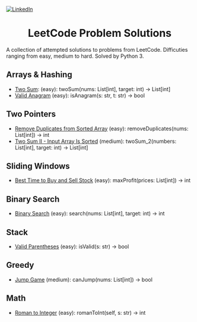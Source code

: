 <a name="readme-top"></a>

[![LinkedIn][linkedin-shield]][linkedin-url]
<!-- PROJECT TITLE -->
<div align="center">
<h1 align="center">LeetCode Problem Solutions</h1>
</div>


A collection of attempted solutions to problems from LeetCode. Difficuties ranging from easy, medium to hard. Solved by Python 3.

## Arrays & Hashing
- [Two Sum](https://leetcode.com/problems/two-sum/): (easy): twoSum(nums: List[int], target: int) -> List[int]
- [Valid Anagram](https://leetcode.com/problems/valid-anagram/) (easy): isAnagram(s: str, t: str) -> bool

## Two Pointers
- [Remove Duplicates from Sorted Array](https://leetcode.com/problems/remove-duplicates-from-sorted-array/) (easy): removeDuplicates(nums: List[int]) -> int
- [Two Sum II - Input Array Is Sorted](https://leetcode.com/problems/two-sum-ii-input-array-is-sorted/) (medium): twoSum_2(numbers: List[int], target: int) -> List[int]

## Sliding Windows
- [Best Time to Buy and Sell Stock](https://leetcode.com/problems/best-time-to-buy-and-sell-stock/) (easy): maxProfit(prices: List[int]) -> int

## Binary Search
- [Binary Search](https://leetcode.com/problems/binary-search/) (easy): search(nums: List[int], target: int) -> int

## Stack
- [Valid Parentheses](https://leetcode.com/problems/valid-parentheses/description/) (easy): isValid(s: str) -> bool

## Greedy
- [Jump Game](https://leetcode.com/problems/jump-game/) (medium): canJump(nums: List[int]) -> bool

## Math
- [Roman to Integer](https://leetcode.com/problems/roman-to-integer/) (easy): romanToInt(self, s: str) -> int

<!-- MARKDOWN LINKS & IMAGES -->
<!-- https://www.markdownguide.org/basic-syntax/#reference-style-links -->
[linkedin-shield]: https://img.shields.io/badge/-LinkedIn-black.svg?style=for-the-badge&logo=linkedin&colorB=555
[linkedin-url]: https://www.linkedin.com/in/colin-z/
